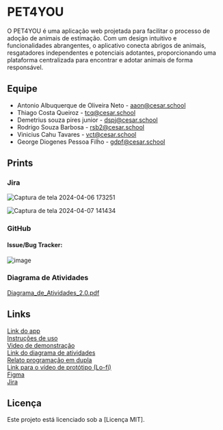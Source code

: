 # PET4YOU
O PET4YOU é uma aplicação web projetada para facilitar o processo de adoção de animais de estimação. Com um design intuitivo e funcionalidades abrangentes, o aplicativo conecta abrigos de animais, resgatadores independentes e potenciais adotantes, proporcionando uma plataforma centralizada para encontrar e adotar animais de forma responsável.

##   Equipe
- Antonio Albuquerque de Oliveira Neto - aaon@cesar.school
- Thiago Costa Queiroz - tcq@cesar.school
- Demetrius souza pires junior - dspj@cesar.school
- Rodrigo Souza Barbosa - rsb2@cesar.school
- Vinicius Cahu Tavares - vct@cesar.school
- George Diogenes Pessoa Filho - gdpf@cesar.school

## Prints
### Jira
![Captura de tela 2024-04-06 173251](https://github.com/antonioz2022/ProjetoPET4YOU/assets/114232542/8920cf66-6b75-4ad0-8caa-eb2e49f05066)


![Captura de tela 2024-04-07 141434](https://github.com/antonioz2022/ProjetoPET4YOU/assets/114232542/2898eeff-8645-47b6-856b-98d395e52e2b)

### GitHub

#### Issue/Bug Tracker:

![image](https://github.com/antonioz2022/ProjetoPET4YOU/assets/144275472/2aacaa12-0e91-4a84-b316-d82f3ff1c08c)

### Diagrama de Atividades

[Diagrama_de_Atividades_2.0.pdf](https://github.com/antonioz2022/ProjetoPET4YOU/files/14910618/Diagrama_de_Atividades_2.0.pdf)



## Links
[Link do app](https://pet4you.azurewebsites.net/)
</br>
[Instruções de uso](https://docs.google.com/document/d/1ybGNQyFeuDRKDxlOfUbdjYDhnYqXxlAIQ2FQG86XLTk/edit?usp=sharing)
</br>
[Video de demonstração](https://drive.google.com/file/d/1PR5_CsYrUPOs4ukKe2cEopajiwqqb-uJ/view?usp=sharing)
</br>
[Link do diagrama de atividades](https://lucid.app/lucidchart/2b28226b-034c-4d20-97bc-a2a172ba7462/edit?viewport_loc=-705%2C-6%2C1377%2C624%2C0_0&invitationId=inv_8330fdb8-ef40-4393-a78a-ab86947f4c0f)
</br>
[Relato programação em dupla](https://docs.google.com/document/d/1KHpFzLb8t2601TdZfsfJMH6GydaTPVuZl1ep9edle9E/edit?usp=sharing)
</br>
[Link para o vídeo de protótipo (Lo-fi)](https://drive.google.com/drive/u/1/folders/1WEpMOpL3696-ZcH1n73YvEpLO-fvMPJ7)
</br>
[Figma](https://www.figma.com/file/6fQ0l0kcamxhkVwwXCmDXM/PROT%C3%92TIPO?type=design&node-id=0-1&mode=design&t=RlXBIyNH6rh93kpj-0)
</br>
[Jira](https://cesar-vct.atlassian.net/jira/software/projects/FD/boards/4)


## Licença

Este projeto está licenciado sob a [Licença MIT].




